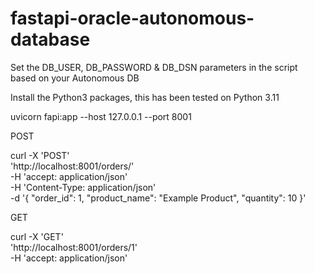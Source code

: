 # fastapi-oracle-autonomous-database

Set the DB_USER, DB_PASSWORD & DB_DSN parameters in the script based on your Autonomous DB

Install the Python3 packages, this has been tested on Python 3.11


uvicorn fapi:app --host 127.0.0.1 --port 8001

POST 

curl -X 'POST' \
  'http://localhost:8001/orders/' \
  -H 'accept: application/json' \
  -H 'Content-Type: application/json' \
  -d '{
    "order_id": 1,
    "product_name": "Example Product",
    "quantity": 10
  }'

GET

curl -X 'GET' \
  'http://localhost:8001/orders/1' \
  -H 'accept: application/json'
